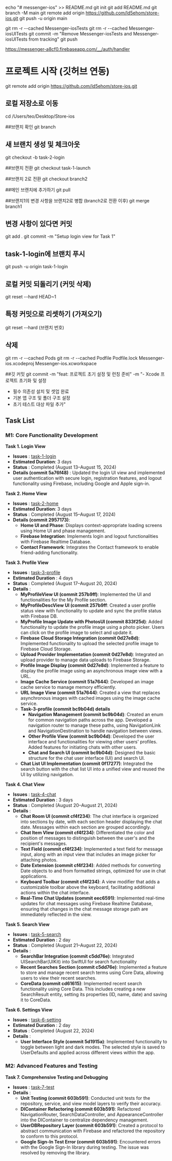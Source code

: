 echo "# messenger-ios" >> README.md
git init
git add README.md
git branch -M main
git remote add origin https://github.com/ld5ehom/store-ios.git
git push -u origin main

git rm -r --cached Messenger-iosTests
git rm -r --cached Messenger-iosUITests
git commit -m "Remove Messenger-iosTests and Messenger-iosUITests from tracking"
git push

https://messenger-a8cf0.firebaseapp.com/__/auth/handler


# 프로젝트 시작 (깃허브 연동)
git remote add origin https://github.com/ld5ehom/store-ios.git

## 로컬 저장소로 이동
cd /Users/teo/Desktop/Store-ios

##브랜치 확인
git branch

## 새 브랜치 생성 및 체크아웃
git checkout -b task-2-login

##브랜치 전환
git checkout task-1-launch

##브랜치 2로 전환
git checkout branch2


##메인 브랜치에 추가하기
git pull

##브랜치1의 변경 사항을 브랜치2로 병합 (branch2로 전환 이후)
git merge branch1



## 변경 사항이 있다면 커밋
git add .
git commit -m "Setup login view for Task 1"

## task-1-login에 브랜치 푸시
git push -u origin task-1-login


## 로컬 커밋 되돌리기 (커밋 삭제)
git reset --hard HEAD~1


## 특정 커밋으로 리셋하기 (가져오기)
git reset --hard (브렌치 번호)


## 삭제 
git rm -r --cached Pods
git rm -r --cached Podfile Podfile.lock Messenger-ios.xcodeproj Messenger-ios.xcworkspace


##깃 커밋 
git commit -m "feat: 프로젝트 초기 설정 및 런칭 준비" -m "- Xcode 프로젝트 초기화 및 설정
- 필수 의존성 설치 및 셋업 완료
- 기본 앱 구조 및 폴더 구조 설정
- 초기 테스트 대상 파일 추가"



## Task List
### M1: Core Functionality Development

**Task 1. Login View**
   - **Issues** : [task-1-login](https://github.com/ld5ehom/messenger-ios/tree/task-1-login)
   - **Estimated Duration**: 3 days
   - **Status** : Completed (August 13–August 15, 2024)
   - **Details (commit 5a76f48)** : Updated the login UI view and implemented user authentication with secure login, registration features, and logout functionality using Firebase, including Google and Apple sign-in.

   
**Task 2. Home View**
   - **Issues** : [task-2-home](https://github.com/ld5ehom/messenger-ios/tree/task-2-home)
   - **Estimated Duration**: 3 days
   - **Status** : Completed (August 15–August 17, 2024)
   - **Details (commit 2957173)**:  
     - **Home UI and Phase**: Displays context-appropriate loading screens using Home UI and phase management.  
     - **Firebase Integration**: Implements login and logout functionalities with Firebase Realtime Database.  
     - **Contact Framework**: Integrates the Contact framework to enable friend-adding functionality.


**Task 3. Profile View**
   - **Issues** : [task-3-profile](https://github.com/ld5ehom/messenger-ios/tree/task-3-profile)
   - **Estimated Duration** : 4 days
   - **Status** : Completed (August 17–August 20, 2024)
   - **Details** : 
     - **MyProfileView UI (commit 257b9ff)**: Implemented the UI and functionalities for the My Profile section.
     - **MyProfileDescView UI (commit 257b9ff**: Created a user profile status view with functionality to update and sync the profile status with Firebase DB.
     - **MyProfile Image Update with PhotosUI (commit 833f25d)**: Added functionality to update the profile image using a photo picker. Users can click on the profile image to select and update it.
     - **Firebase Cloud Storage Integration (commit 0d27e8d)**: Implemented functionality to upload the selected profile image to Firebase Cloud Storage.
     - **Upload Provider Implementation (commit 0d27e8d)**: Integrated an upload provider to manage data uploads to Firebase Storage.
     - **Profile Image Display (commit 0d27e8d)**: Implemented a feature to display the profile image using an asynchronous image view with a URL.
     - **Image Cache Service (commit 51a7644)**: Developed an image cache service to manage memory efficiently.
     - **URL Image View (commit 51a7644)**: Created a view that replaces asynchronous images with cached images using the image cache service.
     - **Task-3-profile (commit bc9b04d) details**
         - **Navigation Management (commit bc9b04d)**: Created an enum for common navigation paths across the app. Developed a navigation router to manage these paths, using NavigationLink and NavigationDestination to handle navigation between views.     
         - **Other Profile View (commit bc9b04d)**: Developed the user interface and functionalities for viewing other users' profiles. Added features for initiating chats with other users.
         - **Chat and Search UI (commit bc9b04d)**: Designed the basic structure for the chat user interface (UI) and search UI.
     - **Chat List UI Implementation (commit 0f17277)**: Integrated the search button with the chat list UI into a unified view and reused the UI by utilizing navigation.


**Task 4. Chat View**
   - **Issues** : [task-4-chat](https://github.com/ld5ehom/messenger-ios/tree/task-4-chat)
   - **Estimated Duration** : 3 days
   - **Status** : Completed (August 20–August 21, 2024)
   - **Details** : 
     - **Chat Room UI (commit cf4f234)**: The chat interface is organized into sections by date, with each section header displaying the chat date. Messages within each section are grouped accordingly.
     - **Chat Item VIew (commit cf4f234)**: Differentiated the color and position of messages to distinguish between the user's and the recipient's messages.    
     - **Text Field (commit cf4f234)**: Implemented a text field for message input, along with an input view that includes an image picker for attaching photos.
     - **Date Extension (commit cf4f234)**: Added methods for converting Date objects to and from formatted strings, optimized for use in chat applications.
     - **Keyboard Toolbar (commit cf4f234)**: A view modifier that adds a customizable toolbar above the keyboard, facilitating additional actions within the chat interface.
     - **Real-Time Chat Updates (commit eec6591)**: Implemented real-time updates for chat messages using Firebase Realtime Database, ensuring that changes in the chat message storage path are immediately reflected in the view.


**Task 5. Search View**
   - **Issues** : [task-5-search](https://github.com/ld5ehom/messenger-ios/tree/task-5-search)
   - **Estimated Duration** : 2 day
   - **Status** : Completed (August 21–August 22, 2024)
   - **Details** : 
     - **SearchBar Integration (commit c5dd76e)**: Integrated UISearchBar(UIKit) into SwiftUI for search functionality
     - **Recent Searches Section (commit c5dd76e)**: Implemented a feature to store and manage recent search terms using Core Data, allowing users to view their recent searches.
     - **CoreData (commit cd61615)**: Implemented recent search functionality using Core Data. This includes creating a new SearchResult entity, setting its properties (ID, name, date) and saving it to CoreData.


**Task 6. Settings View**
   - **Issues** : [task-6-setting](https://github.com/ld5ehom/messenger-ios/tree/task-6-setting)
   - **Estimated Duration** : 2 day
   - **Status** : Completed (August 22, 2024)
   - **Details** : 
     - **User Interface Style (commit 5d1915a)**: Implemented functionality to toggle between light and dark modes. The selected style is saved to UserDefaults and applied across different views within the app.

### M2: Advanced Features and Testing

**Task 7. Comprehensive Testing and Debugging**
   - **Issues** : [task-7-test](https://github.com/ld5ehom/messenger-ios/tree/task-7-test)
   - **Details** : 
     - **Unit Testing (commit 603b591)**: Conducted unit tests for the repository, service, and view model layers to verify their accuracy.  
     - **DIContainer Refactoring (commit 603b591)**: Refactored NavigationRouter, SearchDataController, and AppearanceController into the DIContainer to centralize dependency management.
     - **UserDBRepository Layer (commit 603b591)**: Created a protocol to abstract communication with Firebase and refactored the repository to conform to this protocol.
     - **Google Sign-In Test Error (commit 603b591)**: Encountered errors with the Google Sign-In library during testing. The issue was resolved by removing the library.
     
